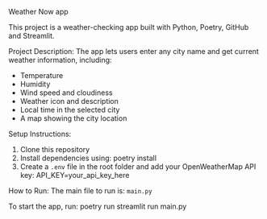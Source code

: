 Weather Now app

This project is a weather-checking app built with Python, Poetry, GitHub and Streamlit.

Project Description:
The app lets users enter any city name and get current weather information, including:
- Temperature
- Humidity
- Wind speed and cloudiness
- Weather icon and description
- Local time in the selected city
- A map showing the city location

Setup Instructions:
1. Clone this repository  
2. Install dependencies using: poetry install
3. Create a `.env` file in the root folder and add your OpenWeatherMap API key:
API_KEY=your_api_key_here

How to Run:
The main file to run is: `main.py`

To start the app, run:
poetry run streamlit run main.py
